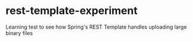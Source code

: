 rest-template-experiment
========================

Learning test to see how Spring's REST Template handles uploading large binary files